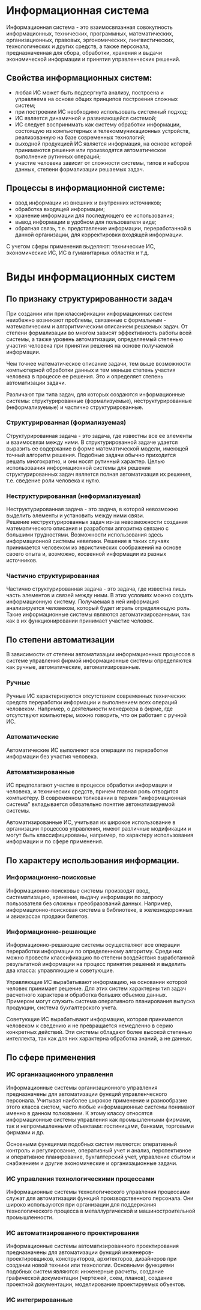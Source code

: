 # Информационная система
Информационная система - это взаимосвязанная совокупность информационных, технических, программных, математических, организационных, правовых, эргономических, лингвистических, технологических и других средств, а также персонала, предназначенная для сбора, обработки, хранения и выдачи экономической информации и принятия управленческих решений.

## Свойства информационных систем:
-   любая ИС может быть подвергнута анализу, построена и управляема на основе общих принципов построения сложных систем;
-   при построении ИС необходимо использовать системный подход;
-   ИС является динамичной и развивающейся системой;
-   ИС следует воспринимать как систему обработки информации, состоящую из компьютерных и телекоммуникационных устройств, реализованную на базе современных технологий;
-   выходной продукцией ИС является информация, на основе которой принимаются решения или производятся автоматическое выполнение рутинных операций;
-   участие человека зависит от сложности системы, типов и наборов данных, степени формализации решаемых задач.

## Процессы в информационной системе:
-   ввод информации из внешних и внутренних источников;
-   обработка входящей информации;
-   хранение информации для последующего ее использования;
-   вывод информации в удобном для пользователя виде;
-   обратная связь, т.е. представление информации, переработанной в данной организации, для корректировки входящей информации.

С учетом сферы применения выделяют: технические ИС, экономические ИС, ИС в гуманитарных областях и т.д.

# Виды информационных систем
## По признаку структурированности задач
При создании или при классификации информационных систем неизбежно возникают проблемы, связанные с формальным - математическим и алгоритмическим описанием решаемых задач. От степени формализации во многом зависят эффективность работы всей системы, а также уровень автоматизации, определяемый степенью участия человека при принятии решения на основе получаемой информации.

Чем точнее математическое описание задачи, тем выше возможности компьютерной обработки данных и тем меньше степень участия человека в процессе ее решения. Это и определяет степень автоматизации задачи.

Различают три типа задач, для которых создаются информационные системы: структурированные (формализуемые), неструктурированные (неформализуемые) и частично структурированные.

### Структурированная (формализуемая)
Структурированная задача - это задача, где известны все ее элементы и взаимосвязи между ними. В структурированной задаче удается выразить ее содержание в форме математической модели, имеющей точный алгоритм решения. Подобные задачи обычно приходится решать многократно, и они носят рутинный характер. Целью использования информационной системы для решения структурированных задач является полная автоматизация их решения, т.е. сведение роли человека к нулю.

### Неструктурированная (неформализуемая)
Неструктурированная задача - это задача, в которой невозможно выделить элементы и установить между ними связи. Решение неструктурированных задач из-за невозможности создания математического описания и разработки алгоритма связано с большими трудностями. Возможности использования здесь информационной системы невелики. Решение в таких случаях принимается человеком из эвристических соображений на основе своего опыта и, возможно, косвенной информации из разных источников.

### Частично структурированная
Частично структурированная задача - это задача, где известна лишь часть элементов и связей между ними. В этих условиях можно создать информационную систему. Получаемая в ней информация анализируется человеком, который будет играть определяющую роль. Такие информационные системы являются автоматизированными, так как в их функционировании принимает участие человек.

## По степени автоматизации
В зависимости от степени автоматизации информационных процессов в системе управления фирмой информационные системы определяются как ручные, автоматические, автоматизированные.

### Ручные
Ручные ИС характеризуются отсутствием современных технических средств переработки информации и выполнением всех операций человеком. Например, о деятельности менеджера в фирме, где отсутствуют компьютеры, можно говорить, что он работает с ручной ИС.

### Автоматические
Автоматические ИС выполняют все операции по переработке информации без участия человека.

### Автоматизированные
ИС предполагают участие в процессе обработки информации и человека, и технических средств, причем главная роль отводится компьютеру. В современном толковании в термин "информационная система" вкладывается обязательно понятие автоматизируемой системы.

Автоматизированные ИС, учитывая их широкое использование в организации процессов управления, имеют различные модификации и могут быть классифицированы, например, по характеру использования информации и по сфере применения.

## По характеру использования информации.
### Информационно-поисковые
Информационно-поисковые системы производят ввод, систематизацию, хранение, выдачу информации по запросу пользователя без сложных преобразований данных. Например, информационно-поисковая система в библиотеке, в железнодорожных и авиакассах продажи билетов.

### Информационно-решающие
Информационно-решающие системы осуществляют все операции переработки информации по определенному алгоритму. Среди них можно провести классификацию по степени воздействия выработанной результатной информации на процесс принятия решений и выделить два класса: управляющие и советующие.

Управляющие ИС вырабатывают информацию, на основании которой человек принимает решение. Для этих систем характерны тип задач расчетного характера и обработка больших объемов данных. Примером могут служить система оперативного планирования выпуска продукции, система бухгалтерского учета.

Советующие ИС вырабатывают информацию, которая принимается человеком к сведению и не превращается немедленно в серию конкретных действий. Эти системы обладают более высокой степенью интеллекта, так как для них характерна обработка знаний, а не данных.

## По сфере применения
### ИС организационного управления
Информационные системы организационного управления предназначены для автоматизации функций управленческого персонала. Учитывая наиболее широкое применение и разнообразие этого класса систем, часто любые информационные системы понимают именно в данном толковании. К этому классу относятся информационные системы управления как промышленными фирмами, так и непромышленными объектами: гостиницами, банками, торговыми фирмами и др.

Основными функциями подобных систем являются: оперативный контроль и регулирование, оперативный учет и анализ, перспективное и оперативное планирование, бухгалтерский учет, управление сбытом и снабжением и другие экономические и организационные задачи.

### ИС управления технологическими процессами
Информационные системы технологического управления процессами служат для автоматизации функций производственного персонала. Они широко используются при организации для поддержания технологического процесса в металлургической и машиностроительной промышленности.

### ИС автоматизированного проектирования
Информационные системы автоматизированного проектирования предназначены для автоматизации функций инженеров-проектировщиков, конструкторов, архитекторов, дизайнеров при создании новой техники или технологии. Основными функциями подобных систем являются: инженерные расчеты, создание графической документации (чертежей, схем, планов), создание проектной документации, моделирование проектируемых объектов.

### ИС интегрированные 